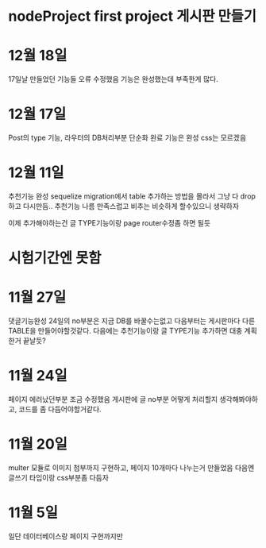 # nodeProject first project 게시판 만들기

# 12월 18일
17일날 만들었던 기능들 오류 수정했음
기능은 완성했는데 부족한게 많다.

# 12월 17일
Post의 type 기능, 라우터의 DB처리부분 단순화 완료 
기능은 완성
css는 모르겠음

# 12월 11일
추천기능 완성
sequelize migration에서 table 추가하는 방법을 몰라서 그냥 다 drop하고 다시만듬..
추천기능 나름 만족스럽고
비추는 비슷하게 할수있으니 생략하자

이제 추가해야하는건 글 TYPE기능이랑 page router수정좀 하면 될듯

# 시험기간엔 못함  

# 11월 27일
댓글기능완성
24일의 no부분은 지금 DB를 바꿀수는없고 다음부터는 게시판마다 다른 TABLE을 만들어야할것같다.
다음에는 추천기능이랑 글 TYPE기능 추가하면 대충 계획한거 끝날듯?

# 11월 24일
페이지 에러났던부분 조금 수정했음
게시판에 글 no부분 어떻게 처리할지 생각해봐야하고, 코드를 좀 다듬어야할거같다.

# 11월 20일
multer 모듈로 이미지 첨부까지 구현하고, 페이지 10개마다 나누는거 만들었음
다음엔 글쓰기 타입이랑 css부분좀 다듬자

# 11월 5일 
일단 데이터베이스랑 페이지 구현까지만 






